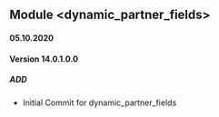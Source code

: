 ## Module <dynamic_partner_fields>

#### 05.10.2020
#### Version 14.0.1.0.0
##### ADD

- Initial Commit for dynamic_partner_fields


